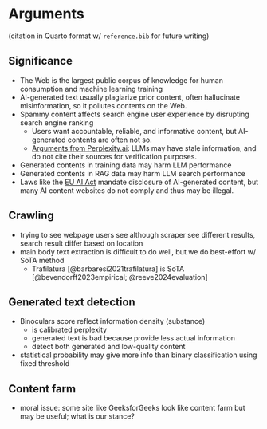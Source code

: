 # Arguments

(citation in Quarto format w/ `reference.bib` for future writing)

## Significance

- The Web is the largest public corpus of knowledge for human consumption and
    machine learning training
- AI-generated text usually plagiarize prior content,
    often hallucinate misinformation, so it pollutes contents on the Web.
- Spammy content affects search engine user experience by
    disrupting search engine ranking
    - Users want accountable, reliable, and informative content, but
        AI-generated contents are often not so.
    - [Arguments from
        Perplexity.ai](https://www.perplexity.ai/hub/faq/how-does-perplexity-work):
        LLMs may have stale information, and do not cite their sources for
        verification purposes.
- Generated contents in training data may harm LLM performance
- Generated contents in RAG data may harm LLM search performance
- Laws like the [EU AI
    Act](https://www.europarl.europa.eu/topics/en/article/20230601STO93804/eu-ai-act-first-regulation-on-artificial-intelligence)
    mandate disclosure of AI-generated content, but
    many AI content websites do not comply and thus may be illegal.

## Crawling

- trying to see webpage users see although scraper see different results,
    search result differ based on location
- main body text extraction is difficult to do well, but
    we do best-effort w/ SoTA method
    - Trafilatura [@barbaresi2021trafilatura]
        is SoTA [@bevendorff2023empirical; @reeve2024evaluation]

## Generated text detection

- Binoculars score reflect information density (substance)
    - is calibrated perplexity
    - generated text is bad because provide less actual information
    - detect both generated and low-quality content
- statistical probability may give more info than
    binary classification using fixed threshold

## Content farm

- moral issue: some site like GeeksforGeeks look like content farm but
    may be useful; what is our stance?
